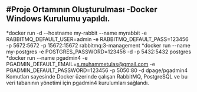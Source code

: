 #Proje Ortamının Oluşturulması
-Docker Windows Kurulumu yapıldı.
-
*docker run -d --hostname my-rabbit --name myrabbit -e RABBITMQ_DEFAULT_USER=admin -e RABBITMQ_DEFAULT_PASS=123456 -p 5672:5672 -p 15672:15672 rabbitmq:3-management
*docker run --name my-postgres -e POSTGRES_PASSWORD=123456 -d -p 5432:5432 postgres
*docker run --name pgadmin4 -e PGADMIN_DEFAULT_EMAIL=s.muhammetulas@gmail.com -e PGADMIN_DEFAULT_PASSWORD=123456 -p 5050:80 -d dpage/pgadmin4
Komutları sayesinde Docker üzerinde çalışan RabbitMQ, PostgreSQL ve bu veri tabanının yönetimi için pgadmin4 kurulumları sağlandı.
